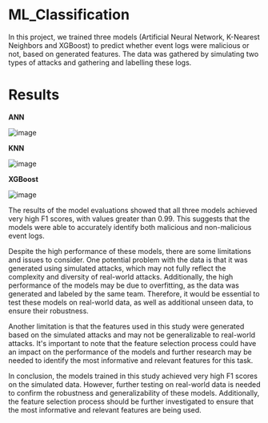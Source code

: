 # ML_Classification
In this project, we trained three models (Artificial Neural Network, K-Nearest Neighbors and XGBoost) to predict whether event logs were malicious or not, based on generated features. The data was gathered by simulating two types of attacks and gathering and labelling these logs.
# Results
**ANN**

![image](https://user-images.githubusercontent.com/35642063/212908065-58c00d1c-d744-476a-8c48-d4afd07d589f.png)

**KNN**

![image](https://user-images.githubusercontent.com/35642063/212908152-4f8d581f-f8bf-4086-9fa9-04423b332903.png)

**XGBoost**

![image](https://user-images.githubusercontent.com/35642063/212908417-8c84d82e-2839-45eb-9684-c5084a354ac1.png)


The results of the model evaluations showed that all three models achieved very high F1 scores, with values greater than 0.99. This suggests that the models were able to accurately identify both malicious and non-malicious event logs.

Despite the high performance of these models, there are some limitations and issues to consider. One potential problem with the data is that it was generated using simulated attacks, which may not fully reflect the complexity and diversity of real-world attacks. Additionally, the high performance of the models may be due to overfitting, as the data was generated and labeled by the same team. Therefore, it would be essential to test these models on real-world data, as well as additional unseen data, to ensure their robustness.

Another limitation is that the features used in this study were generated based on the simulated attacks and may not be generalizable to real-world attacks. It's important to note that the feature selection process could have an impact on the performance of the models and further research may be needed to identify the most informative and relevant features for this task.

In conclusion, the models trained in this study achieved very high F1 scores on the simulated data. However, further testing on real-world data is needed to confirm the robustness and generalizability of these models. Additionally, the feature selection process should be further investigated to ensure that the most informative and relevant features are being used.
